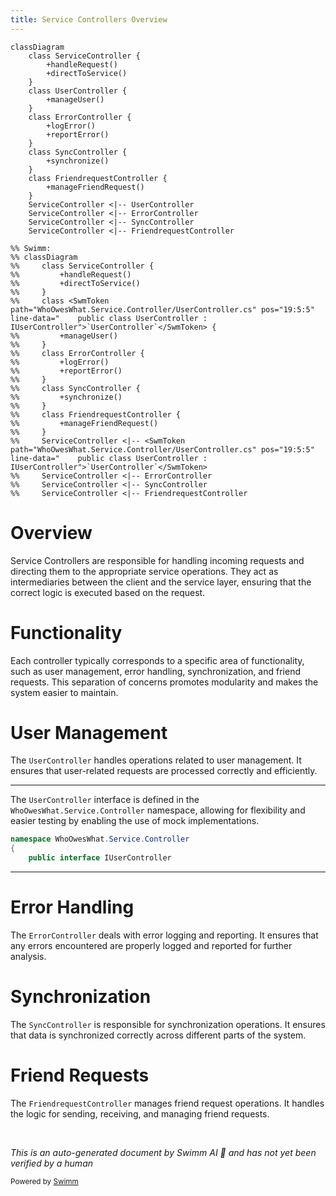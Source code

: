 ```yaml
---
title: Service Controllers Overview
---
```

```mermaid
classDiagram
    class ServiceController {
        +handleRequest()
        +directToService()
    }
    class UserController {
        +manageUser()
    }
    class ErrorController {
        +logError()
        +reportError()
    }
    class SyncController {
        +synchronize()
    }
    class FriendrequestController {
        +manageFriendRequest()
    }
    ServiceController <|-- UserController
    ServiceController <|-- ErrorController
    ServiceController <|-- SyncController
    ServiceController <|-- FriendrequestController

%% Swimm:
%% classDiagram
%%     class ServiceController {
%%         +handleRequest()
%%         +directToService()
%%     }
%%     class <SwmToken path="WhoOwesWhat.Service.Controller/UserController.cs" pos="19:5:5" line-data="    public class UserController : IUserController">`UserController`</SwmToken> {
%%         +manageUser()
%%     }
%%     class ErrorController {
%%         +logError()
%%         +reportError()
%%     }
%%     class SyncController {
%%         +synchronize()
%%     }
%%     class FriendrequestController {
%%         +manageFriendRequest()
%%     }
%%     ServiceController <|-- <SwmToken path="WhoOwesWhat.Service.Controller/UserController.cs" pos="19:5:5" line-data="    public class UserController : IUserController">`UserController`</SwmToken>
%%     ServiceController <|-- ErrorController
%%     ServiceController <|-- SyncController
%%     ServiceController <|-- FriendrequestController
```

# Overview

Service Controllers are responsible for handling incoming requests and directing them to the appropriate service operations. They act as intermediaries between the client and the service layer, ensuring that the correct logic is executed based on the request.

# Functionality

Each controller typically corresponds to a specific area of functionality, such as user management, error handling, synchronization, and friend requests. This separation of concerns promotes modularity and makes the system easier to maintain.

# User Management

The <SwmToken path="WhoOwesWhat.Service.Controller/UserController.cs" pos="19:5:5" line-data="    public class UserController : IUserController">`UserController`</SwmToken> handles operations related to user management. It ensures that user-related requests are processed correctly and efficiently.

<SwmSnippet path="/WhoOwesWhat.Service.Controller/UserController.cs" line="10">

---

The <SwmToken path="WhoOwesWhat.Service.Controller/UserController.cs" pos="19:5:5" line-data="    public class UserController : IUserController">`UserController`</SwmToken> interface is defined in the <SwmToken path="WhoOwesWhat.Service.Controller/UserController.cs" pos="10:2:6" line-data="namespace WhoOwesWhat.Service.Controller">`WhoOwesWhat.Service.Controller`</SwmToken> namespace, allowing for flexibility and easier testing by enabling the use of mock implementations.

```c#
namespace WhoOwesWhat.Service.Controller
{
    public interface IUserController
```

---

</SwmSnippet>

# Error Handling

The `ErrorController` deals with error logging and reporting. It ensures that any errors encountered are properly logged and reported for further analysis.

# Synchronization

The `SyncController` is responsible for synchronization operations. It ensures that data is synchronized correctly across different parts of the system.

# Friend Requests

The `FriendrequestController` manages friend request operations. It handles the logic for sending, receiving, and managing friend requests.

&nbsp;

*This is an auto-generated document by Swimm AI 🌊 and has not yet been verified by a human*

<SwmMeta version="3.0.0" repo-id="Z2l0aHViJTNBJTNBV2hvT3dlc1doYXQtTmV0NDglM0ElM0FTd2ltbS1EZW1v" repo-name="WhoOwesWhat-Net48"><sup>Powered by [Swimm](/)</sup></SwmMeta>
